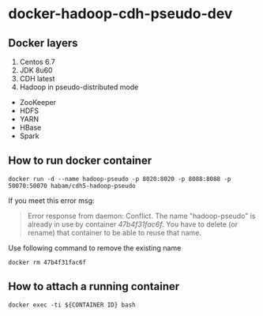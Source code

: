 # docker-hadoop-cdh-pseudo-dev

## Docker layers
1. Centos 6.7
2. JDK 8u60
3. CDH latest
4. Hadoop in pseudo-distributed mode
  - ZooKeeper
  - HDFS
  - YARN
  - HBase
  - Spark

## How to run docker container
```
docker run -d --name hadoop-pseudo -p 8020:8020 -p 8088:8088 -p 50070:50070 habam/cdh5-hadoop-pseudo
```
If you meet this error msg: 
>Error response from daemon: Conflict. The name "hadoop-pseudo" is already in use by container *47b4f31fac6f*. You have to delete (or rename) that container to be able to reuse that name.

Use following command to remove the existing name
```
docker rm 47b4f31fac6f
```

## How to attach a running container
```
docker exec -ti ${CONTAINER ID} bash
```
